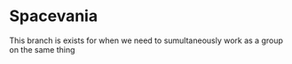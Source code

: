 # Spacevania
This branch is exists for when we need to sumultaneously work as a group on the same thing

